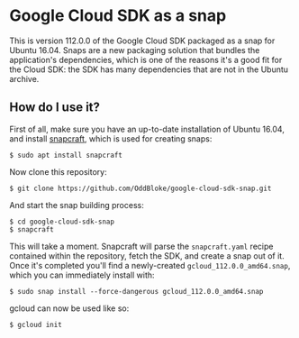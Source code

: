 # Google Cloud SDK as a snap

This is version 112.0.0 of the Google Cloud SDK packaged as a snap for Ubuntu
16.04. Snaps are a new packaging solution that bundles the application's
dependencies, which is one of the reasons it's a good fit for the Cloud SDK: the
SDK has many dependencies that are not in the Ubuntu archive.


## How do I use it?

First of all, make sure you have an up-to-date installation of Ubuntu 16.04, and
install [snapcraft][1], which is used for creating snaps:

    $ sudo apt install snapcraft

Now clone this repository:

    $ git clone https://github.com/OddBloke/google-cloud-sdk-snap.git

And start the snap building process:

    $ cd google-cloud-sdk-snap
    $ snapcraft

This will take a moment. Snapcraft will parse the `snapcraft.yaml` recipe
contained within the repository, fetch the SDK, and create a snap out of it.
Once it's completed you'll find a newly-created
`gcloud_112.0.0_amd64.snap`, which you can immediately install with:

    $ sudo snap install --force-dangerous gcloud_112.0.0_amd64.snap

gcloud can now be used like so:

    $ gcloud init


[1]: https://github.com/ubuntu-core/snapcraft
